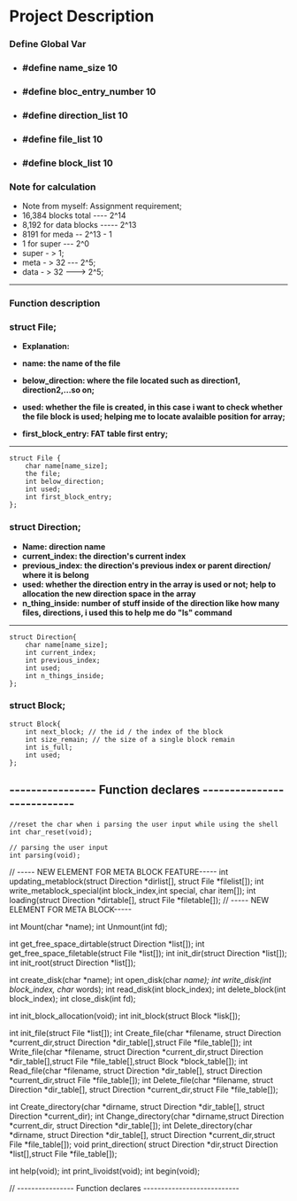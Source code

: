 # Project Description



### **Define Global Var**


* ### **#define name_size  10**   
* ### **#define bloc_entry_number  10**   
* ### **#define direction_list 10**  
* ### **#define file_list 10**     
* ### **#define block_list 10**  




### Note for calculation

*  Note from myself: Assignment requirement;
*  16,384 blocks total     ---- 2^14
*  8,192 for data blocks   ----- 2^13
*  8191 for meda -- 2^13 - 1
* 1 for super   --- 2^0
* super - > 1;
* meta -  > 32 --- 2^5;
* data - > 32 ---> 2^5;

* ****
### **Function description**

### **struct File;**
* **Explanation:**
* **name: the name of the file**


* **below_direction: where the file located such as direction1, direction2,...so on;**


* **used: whether the file is created, in this case i want to check whether the file block is used; helping me to locate avalaible position for array;**


* **first_block_entry: FAT table first entry;**
* ****

```
struct File {
    char name[name_size]; 
    the file;
    int below_direction;
    int used;
    int first_block_entry;
};
```

### **struct Direction;**
* **Name: direction name**
* **current_index: the direction's current index**
* **previous_index: the direction's previous index or parent direction/ where it is belong**
* **used: whether the direction entry in the array is used or not; help to allocation the new direction space in the array**
* **n_thing_inside: number of stuff inside of the direction like how many files, directions, i used this to help me do "ls" command**
* ****


```
struct Direction{
    char name[name_size];
    int current_index;
    int previous_index;
    int used;
    int n_things_inside;
};
```

### **struct Block;**
```
struct Block{
    int next_block; // the id / the index of the block
    int size_remain; // the size of a single block remain
    int is_full;
    int used;
};
```

## **---------------- Function declares ---------------------------**
```
//reset the char when i parsing the user input while using the shell
int char_reset(void);

// parsing the user input 
int parsing(void);
```


// ----- NEW ELEMENT FOR META BLOCK FEATURE-----
int updating_metablock(struct Direction *dirlist[], struct File *filelist[]);
int write_metablock_special(int block_index,int special, char item[]);
int loading(struct Direction *dirtable[], struct File *filetable[]);
// ----- NEW ELEMENT FOR META BLOCK-----


int Mount(char *name);
int Unmount(int fd);

int get_free_space_dirtable(struct Direction *list[]);
int get_free_space_filetable(struct File *list[]);
int init_dir(struct Direction *list[]);
int init_root(struct Direction *list[]);

int create_disk(char *name);
int open_disk(char *name);
int write_disk(int block_index, char* words);
int read_disk(int block_index);
int delete_block(int block_index);
int close_disk(int fd);

int init_block_allocation(void);
int init_block(struct Block *lisk[]);

int init_file(struct File *list[]);
int Create_file(char *filename, struct Direction *current_dir,struct Direction *dir_table[],struct File *file_table[]);
int Write_file(char *filename, struct Direction *current_dir,struct Direction *dir_table[],struct File *file_table[],struct Block *block_table[]);
int Read_file(char *filename, struct Direction *dir_table[], struct Direction *current_dir,struct File *file_table[]);
int Delete_file(char *filename, struct Direction *dir_table[], struct Direction *current_dir,struct File *file_table[]);


int Create_directory(char *dirname, struct Direction *dir_table[], struct Direction *current_dir);
int Change_directory(char *dirname,struct Direction *current_dir, struct Direction *dir_table[]);
int Delete_directory(char *dirname, struct Direction *dir_table[], struct Direction *current_dir,struct File *file_table[]);
void print_direction( struct Direction *dir,struct Direction *list[],struct File *file_table[]);

int help(void);
int print_livoidst(void);
int begin(void);

// ---------------- Function declares ---------------------------